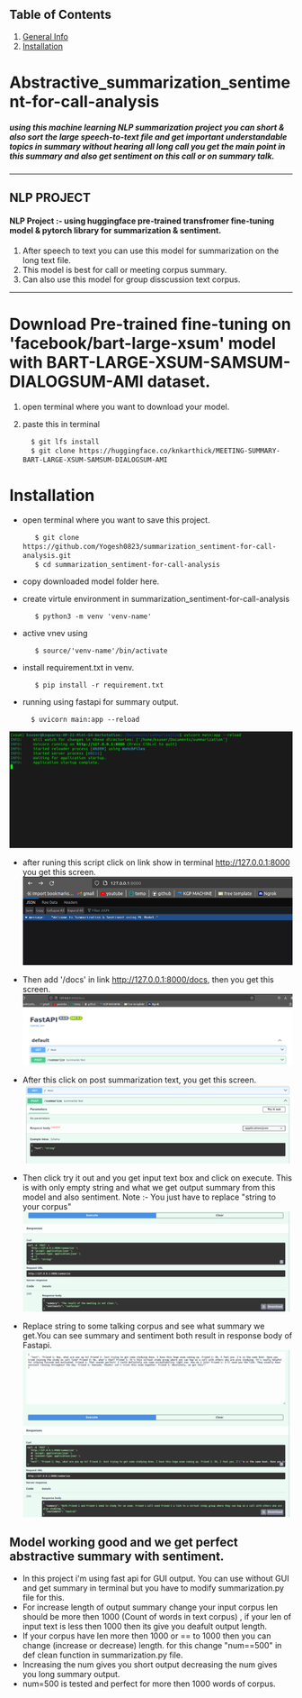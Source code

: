 ## Table of Contents
1. [General Info](#Abstractive_summarization_sentiment-for-call-analysis)
2. [Installation](#Installation)
   
# Abstractive_summarization_sentiment-for-call-analysis
##### using this machine learning NLP summarization project you can short & also sort the large speech-to-text file and get important understandable topics in summary without hearing all long call you get the main point in this summary and also get sentiment on this call or on summary talk.
***
## NLP PROJECT
#### NLP Project :- using huggingface pre-trained transfromer fine-tuning model & pytorch library for summarization & sentiment.
1. After speech to text you can use this model for summarization on the long text file.
2. This model is best for call or meeting corpus summary.
3. Can also use this model for group disscussion text corpus.
***
# Download Pre-trained fine-tuning on 'facebook/bart-large-xsum' model with BART-LARGE-XSUM-SAMSUM-DIALOGSUM-AMI dataset.
1. open terminal where you want to download your model.
2. paste this in terminal

         $ git lfs install
         $ git clone https://huggingface.co/knkarthick/MEETING-SUMMARY-BART-LARGE-XSUM-SAMSUM-DIALOGSUM-AMI
   
# Installation
* open terminal where you want to save this project.

         $ git clone https://github.com/Yogesh0823/summarization_sentiment-for-call-analysis.git
         $ cd summarization_sentiment-for-call-analysis
  
* copy downloaded model folder here.
* create virtule environment in summarization_sentiment-for-call-analysis

         $ python3 -m venv 'venv-name'
* active vnev using
  
         $ source/'venv-name'/bin/activate
* install requirement.txt in venv.
  
         $ pip install -r requirement.txt
* running using fastapi for summary output.
  
        $ uvicorn main:app --reload
![result](https://github.com/Yogesh0823/summarization_sentiment-for-call-analysis/blob/main/result-image/uvicorn-cmd.png)

* after runing this script click on link show in terminal http://127.0.0.1:8000 you get this screen.
![result](https://github.com/Yogesh0823/summarization_sentiment-for-call-analysis/blob/main/result-image/welcome-msg.png)

* Then add '/docs' in link http://127.0.0.1:8000/docs, then you get this screen.
![result](https://github.com/Yogesh0823/summarization_sentiment-for-call-analysis/blob/main/result-image/summ-1.png)

* After this click on post summarization text, you get this screen.
![result](https://github.com/Yogesh0823/summarization_sentiment-for-call-analysis/blob/main/result-image/summ-2-try-it-out.png)

* Then click try it out and you get input text box and click on execute. This is with only empty string and what we get output summary from this model and also sentiment. Note :- You just have to replace "string to your corpus"
![result](https://github.com/Yogesh0823/summarization_sentiment-for-call-analysis/blob/main/result-image/summ-3-empty.png)

* Replace string to some talking corpus and see what summary we get.You can see summary and sentiment both result in response body of Fastapi.
![result](https://github.com/Yogesh0823/summarization_sentiment-for-call-analysis/blob/main/result-image/summ-4-final.png)

## Model working good and we get perfect abstractive summary with sentiment.
* In this project i'm using fast api for GUI output. You can use without GUI and get summary in terminal but you have to modify summarization.py file for this.
* For increase length of output summary change your input corpus len should be more then 1000 (Count of words in text corpus) , if your len of input text is less then 1000 then its give you deafult output length.
* If your corpus have len more then 1000 or == to 1000 then you can change (increase or decrease) length. for this change "num==500" in def clean function in summarization.py file.
* Increasing the num gives you short output decreasing the num gives you long summary output.
* num=500 is tested and perfect for more then 1000 words of corpus.





